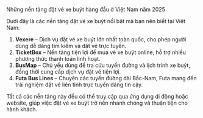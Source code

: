 Những nền tảng đặt vé xe buýt hàng đầu ở Việt Nam năm 2025

Dưới đây là các nền tảng đặt vé xe buýt nổi bật mà bạn nên biết tại Việt Nam:

1. **Vexere** – Dịch vụ đặt vé xe buýt lớn nhất toàn quốc, cho phép người dùng dễ dàng tìm kiếm và đặt vé trực tuyến.
2. **TicketBox** – Nền tảng tiện lợi để mua vé xe buýt online, hỗ trợ nhiều phương thức thanh toán linh hoạt.
3. **BusMap** – Chủ yếu dùng để tra cứu tuyến đường và lịch trình xe buýt, đồng thời cung cấp dịch vụ đặt vé tiện lợi.
4. **Futa Bus Lines** – Chuyên các tuyến đường dài Bắc-Nam, Futa mang đến trải nghiệm đặt vé liên tỉnh trực tuyến đáng tin cậy.

Tất cả các nền tảng này đều có thể truy cập qua ứng dụng di động hoặc website, giúp việc đặt vé xe buýt trở nên nhanh chóng và thuận tiện cho hành khách.